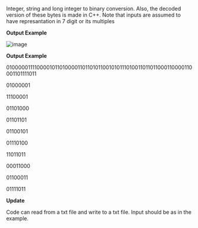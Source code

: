 
Integer, string and long integer to binary conversion. Also, the decoded version of these bytes is made in C++. 
Note that inputs are assumed to have represantation in 7 digit or its multiples

__Output Example__

![image](https://user-images.githubusercontent.com/94297285/168472570-db77e7d1-d9ab-438f-8df6-da92874ae2a8.png)

__Output Example__

01000001111000010110100001101101011001010111010011011011000110000110001101111011

01000001

11100001

01101000

01101101

01100101

01110100

11011011

00011000

01100011

01111011

__Update__

Code can read from a txt file and write to a txt file. Input should be as in the example.
